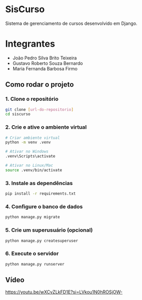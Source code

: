 # SisCurso

Sistema de gerenciamento de cursos desenvolvido em Django.

# Integrantes
- João Pedro Silva Brito Teixeira
- Gustavo Roberto Souza Bernardo
- Maria Fernanda Barbosa Firmo

## Como rodar o projeto

### 1. Clone o repositório
```bash
git clone [url-do-repositorio]
cd siscurso
```

### 2. Crie e ative o ambiente virtual
```bash
# Criar ambiente virtual
python -m venv .venv

# Ativar no Windows
.venv\Scripts\activate

# Ativar no Linux/Mac
source .venv/bin/activate
```

### 3. Instale as dependências
```bash
pip install -r requirements.txt
```

### 4. Configure o banco de dados
```bash
python manage.py migrate
```

### 5. Crie um superusuário (opcional)
```bash
python manage.py createsuperuser
```

### 6. Execute o servidor
```bash
python manage.py runserver
```

## Vídeo 

https://youtu.be/wXCvZLkFD1E?si=LVkou1N0hROSjOW-
